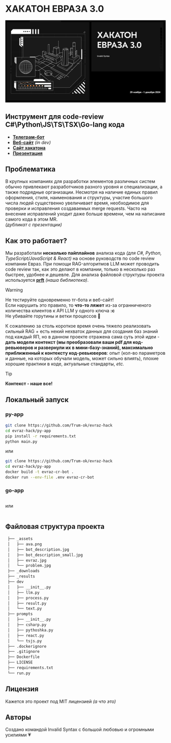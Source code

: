 # ХАКАТОН ЕВРАЗА 3.0
![евраз](/_assets/evraz.jpg)

## Инструмент для code-review C#\Python\JS\TS\TSX\Go-lang кода

- **[Телеграм-бот](https://t.me/EVRAZ_CR_bot)**
- **[Веб-сайт]()** *(in dev)* 
- **[Сайт хакатона](https://xn--80aaaairqt2ajzt9a.xn--p1ai/)**
- **[Презентация](https://www.figma.com/slides/GzNeGO8u0tvLKLr9V58SVf/%D0%95%D0%B2%D1%80%D0%B0%D0%B7?node-id=1-66&t=eREjkzmXZVj3xbhI-1)**

## Проблематика
В крупных компаниях для разработки элементов различных систем обычно привлекают разработчиков разного уровня и специализации, а также подрядные организации. Несмотря на наличие единых правил оформления, стиля, наименования и структуры, участие большого числа людей существенно увеличивает время, необходимое для проверки и исправления создаваемых merge requests. Часто на внесение исправлений уходит даже больше времени, чем на написание самого кода в этом MR. \
*(дубликат с презентации)*

## Как это работает?
Мы разработали **несколько пайплайнов** анализа кода *(для C#, Python, TypeScript/JavaScript & React)* на основе руководств по code review компании Eвраз. При помощи RAG-алгоритмов LLM может проводить code review так, как это делают в компании, только в несколько раз быстрее, удобнее и дешевле. Для анализа файловой структуры проекта используется **[prft](https://github.com/Trum-ok/project-file-tree)** *(наша библиотека)*.

> [!WARNING]  
> Не тестируйте одновременно тг-бота и веб-сайт! \
> Если нарушить это правило, то **что-то ляжет** из-за огранниченого количества клиентов к API LLM у одного ключа **:c**    
> Не убивайте горутины и ветки процессов 🥺

К сожалению за столь короткое время очень тяжело реализовать сильный RAG + есть некий нехваток данных для создания баз знаний под каждый ЯП, но в данном проекте отражена сама суть этой идеи - 
**дать модели контекст (мы преобразовали ваши pdf для код-ревьюверов и развернули их в мини-базу-знаний), максимально приближенный к контексту код-ревьюверов**: опыт (кол-во параметров и данные, на которых обучали модель, может сильно влиять), плохие хорошие практики в коде, актуальные стандарты, *etc.*

> [!TIP]
> **Контекст - наше все!**


## Локальный запуск
### py-app
```bash
git clone https://github.com/Trum-ok/evraz-hack
cd evraz-hack/py-app
pip install -r requirements.txt
python main.py 
```
или

```bash
git clone https://github.com/Trum-ok/evraz-hack
cd evraz-hack/py-app
docker build -t evraz-cr-bot .
docker run --env-file .env evraz-cr-bot
```
### go-app
```bash

```
или
```bash

```

## Файловая структура проекта
```bash
 ├── _assets
 │   ├── ava.png
 │   ├── bot_description.jpg
 │   ├── bot_description_small.jpg
 │   ├── evraz.jpg
 │   └── problem.jpg
 ├── _downloads
 ├── _results
 ├── dev
 │   ├── __init__.py
 │   ├── llm.py
 │   ├── process.py
 │   ├── result.py
 │   └── text.py
 ├── prompts
 │   ├── __init__.py
 │   ├── csharp.py
 │   ├── pythoshka.py
 │   ├── react.py
 │   └── tsjs.py
 ├── .dockerignore
 ├── .gitignore
 ├── Dockerfile
 ├── LICENSE
 ├── requirements.txt
 └── run.py
```

## Лицензия
Кажется это проект под MIT лицензией *(а что это)*

## Авторы
Создано командой Invalid Syntax с большой любовью и огромными усилиями 💗

